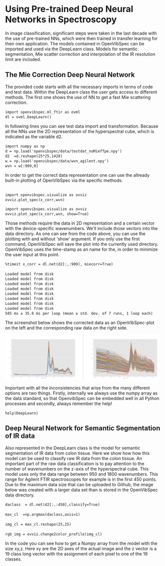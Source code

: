 # Using Pre-trained Deep Neural Networks in Spectroscopy 

In image classification, significant steps were taken in the last decade with the use of pre-trained NNs, which were then trained in transfer learning for their own application. The models contained in OpenVibSpec can be imported and used via the DeepLearn class. Models for semantic segmentation, Mie scatter correction and interpolation of the IR resolution limit are included.
## The Mie Correction Deep Neural Network

The provided code starts with all the necessary imports in terms of code and test data. Within the DeepLearn class the user gets access to different methods. The first one shows the use of NN to get a fast Mie scattering correction.

```
import openvibspec.ml_ftir as ovml
dl = ovml.DeepLearn()
```
In following lines you can see test data import and transformation. Because all the NNs use the 2D representation of the hyperspectral cube, which is indicated as the variable d2.

```
import numpy as np
d = np.load('openvibspec/data/testdat_noMieffpe.npy')
d2  =d.reshape(25*25,1428)
w = np.load('openvibspec/data/wvn_agilent.npy')
wvn = w[:909,0]

```
In order to get the correct data representation one can use the allready built-in plotting of OpenVibSpec via the specific methods:
```

import openvibspec.visualize as ovviz 
ovviz.plot_spec(x_corr,wvn)
```
```
import openvibspec.visualize as ovviz 
ovviz.plot_spec(x_corr,wvn, show=True)

```
Those methods require the data in 2D representation and a certain vector with the device-specific wavenumbers. We'll include those vectors into the data directory. As one can see from the code above, you can use the plotting with and without 'show' argument. If you only use the first command, OpenVibSpec will save the plot into the currently used directory. OpenVibSpec uses the time-stamp as an name for the, in order to minimize the user input at this point.

```
%timeit x_corr = dl.net(d2[:,:909], miecorr=True)

Loaded model from disk
Loaded model from disk
Loaded model from disk
Loaded model from disk
Loaded model from disk
Loaded model from disk
Loaded model from disk
Loaded model from disk
585 ms ± 35.6 ms per loop (mean ± std. dev. of 7 runs, 1 loop each)

```
The screenshot below shows the corrected data as an OpenVibSpec-plot on the left and the corresponding raw data on the right side.

![dir DeepLearning](/documentation/DeepLearning/mie_corrNN.png) 

Important with all the inconsistencies that arise from the many different options are two things. Firstly, internally we always use the numpy array as the data standard, so that OpenvibSpec can be embedded well in all Python processes and secondly, always remember the help!

```
help(DeepLearn)

```

## Deep Neural Network for Semantic Segmentation of IR data
Also represented in the DeepLearn class is the model for semantic segmentation of IR data from colon tissue. Here we show how how this model can be used to classify raw IR data from the colon tissue. An important part of the raw data classification is to pay attention to the number of wavenumbers on the z-axis of the hyperspectral cube. This model uses only the data range between 950 and 1800 wavenumbers. This range for Agilent FTIR spectroscopes for example is in the first 450 points. Due to the maximum data size that can be uploaded to Github, the image below was created with a larger data set than is stored in the OpenVibSpec data directory.

```
daclass  = dl.net(d2[:,:450],classify=True)

max_cl  =np.argmax(daclass,axis=1)

img_cl = max_cl.reshape(25,25)

rgb_img = ovviz.change2color_profile(img_cl)

```

In the code you can see how to get a Numpy array from the model with the size xy,z. Here xy are the 2D axes of the actual image and the z vector is a 19 class long vector with the assignment of each pixel to one of the 19 classes. 
